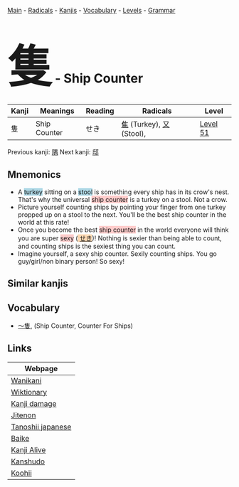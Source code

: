 <style> bigfont {font-size: 100px}</style>
[Main](../README.md) -
[Radicals](../radicals.md) -
[Kanjis](../kanjis.md) -
[Vocabulary](../vocabulary.md) -
[Levels](../levels.md) -
[Grammar](../grammar.md)
# <bigfont> 隻</bigfont> - Ship Counter 

| Kanji | Meanings | Reading | Radicals | Level |
| --- | --- | --- | --- | --- |
| 隻 | Ship Counter | せき | [隹](../radicals/隹.md) (Turkey), [又](../radicals/又.md) (Stool),  | [Level 51](../levels/wk_level51.md) |

Previous kanji: [隅](隅.md) Next kanji: [邸](邸.md) 

## Mnemonics
 * A <span style="background-color:#ADD8E6"> turkey</span> sitting on a <span style="background-color:#ADD8E6"> stool</span> is something every ship has in its crow's nest. That's why the universal <span style="background-color:#ffcccb"> ship counter</span> is a turkey on a stool. Not a crow.
* Picture yourself counting ships by pointing your finger from one turkey propped up on a stool to the next. You'll be the best ship counter in the world at this rate!
* Once you become the best <span style="background-color:#ffcccb"> ship counter</span> in the world everyone will think you are super <span style="background-color:#ffcccb"> sexy</span> (<span style="background-color:#fed8b1"> [せき](https://jisho.org/search/せき)</span>)! Nothing is sexier than being able to count, and counting ships is the sexiest thing you can count.
* Imagine yourself, a sexy ship counter. Sexily counting ships. You go guy/girl/non binary person! So sexy!


## Similar kanjis
 


## Vocabulary
 * [〜隻](../vocabulary/隻.md), (Ship Counter, Counter For Ships)



## Links 

| Webpage |
| --- |
| [Wanikani          ](https://www.wanikani.com/kanji/隻) |
| [Wiktionary        ](https://en.wiktionary.org/wiki/隻) |
| [Kanji damage      ](http://www.kanjidamage.com/kanji/search?utf8=✓&q=隻) |
| [Jitenon           ](https://jitenon.com/kanji/隻) |
| [Tanoshii japanese ](https://www.tanoshiijapanese.com/dictionary/kanji.cfm?k=隻) |
| [Baike             ](https://baike.baidu.com/item/隻) |
| [Kanji Alive       ](https://app.kanjialive.com/隻) |
| [Kanshudo          ](https://www.kanshudo.com/searchmn?q=隻) |
| [Koohii            ](https://kanji.koohii.com/study/kanji/隻) |
